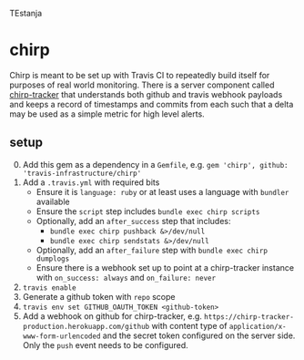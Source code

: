 TEstanja

# chirp

Chirp is meant to be set up with Travis CI to repeatedly build itself for
purposes of real world monitoring.  There is a server component called
[chirp-tracker](https://github.com/travis-infrastructure/chirp-tracker) that
understands both github and travis webhook payloads and keeps a record of
timestamps and commits from each such that a delta may be used as a simple
metric for high level alerts.

## setup

0. Add this gem as a dependency in a `Gemfile`, e.g.
   `gem 'chirp', github: 'travis-infrastructure/chirp'`
0. Add a `.travis.yml` with required bits
    * Ensure it is `language: ruby` or at least uses a language with `bundler`
      available
    * Ensure the `script` step includes `bundle exec chirp scripts`
    * Optionally, add an `after_success` step that includes:
        * `bundle exec chirp pushback &>/dev/null`
        * `bundle exec chirp sendstats &>/dev/null`
    * Optionally, add an `after_failure` step with `bundle exec chirp dumplogs`
    * Ensure there is a webhook set up to point at a chirp-tracker instance with
      `on_success: always` and `on_failure: never`
0. `travis enable`
0. Generate a github token with `repo` scope
0. `travis env set GITHUB_OAUTH_TOKEN <github-token>`
0. Add a webhook on github for chirp-tracker, e.g.
   `https://chirp-tracker-production.herokuapp.com/github` with content type of
   `application/x-www-form-urlencoded` and the secret token configured on the
   server side.  Only the `push` event needs to be configured.
